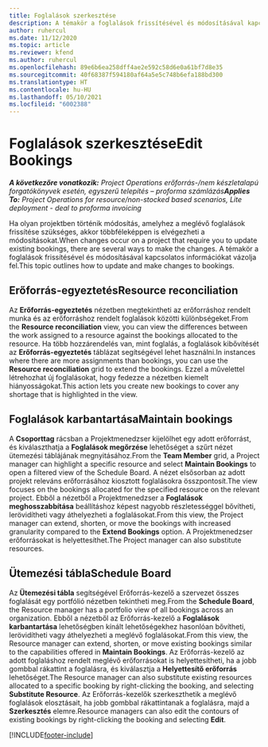 ```yaml
---
title: Foglalások szerkesztése
description: A témakör a foglalások frissítésével és módosításával kapcsolatos információkat tartalmaz.
author: ruhercul
ms.date: 11/12/2020
ms.topic: article
ms.reviewer: kfend
ms.author: ruhercul
ms.openlocfilehash: 89e6b6ea258dff4ae2e592c58d6e0a61bf7d8e35
ms.sourcegitcommit: 40f68387f594180af64a5e5c748b6efa188bd300
ms.translationtype: HT
ms.contentlocale: hu-HU
ms.lasthandoff: 05/10/2021
ms.locfileid: "6002388"
---
```

# <a name="edit-bookings"></a><span data-ttu-id="e744b-103">Foglalások szerkesztése</span><span class="sxs-lookup"><span data-stu-id="e744b-103">Edit Bookings</span></span>

<span data-ttu-id="e744b-104">_**A következőre vonatkozik:** Project Operations erőforrás-/nem készletalapú forgatókönyvek esetén, egyszerű telepítés – proforma számlázás_</span><span class="sxs-lookup"><span data-stu-id="e744b-104">_**Applies To:** Project Operations for resource/non-stocked based scenarios, Lite deployment - deal to proforma invoicing_</span></span>


<span data-ttu-id="e744b-105">Ha olyan projektben történik módosítás, amelyhez a meglévő foglalások frissítése szükséges, akkor többféleképpen is elvégezheti a módosításokat.</span><span class="sxs-lookup"><span data-stu-id="e744b-105">When changes occur on a project that require you to update existing bookings, there are several ways to make the changes.</span></span> <span data-ttu-id="e744b-106">A témakör a foglalások frissítésével és módosításával kapcsolatos információkat vázolja fel.</span><span class="sxs-lookup"><span data-stu-id="e744b-106">This topic outlines how to update and make changes to bookings.</span></span>

## <a name="resource-reconciliation"></a><span data-ttu-id="e744b-107">Erőforrás-egyeztetés</span><span class="sxs-lookup"><span data-stu-id="e744b-107">Resource reconciliation</span></span>

<span data-ttu-id="e744b-108">Az **Erőforrás-egyeztetés** nézetben megtekintheti az erőforráshoz rendelt munka és az erőforráshoz rendelt foglalások közötti különbségeket.</span><span class="sxs-lookup"><span data-stu-id="e744b-108">From the **Resource reconciliation** view, you can view the differences between the work assigned to a resource against the bookings allocated to the resource.</span></span> <span data-ttu-id="e744b-109">Ha több hozzárendelés van, mint foglalás, a foglalások kibővítését az **Erőforrás-egyeztetés** táblázat segítségével lehet használni.</span><span class="sxs-lookup"><span data-stu-id="e744b-109">In instances where there are more assignments than bookings, you can use the **Resource reconciliation** grid to extend the bookings.</span></span> <span data-ttu-id="e744b-110">Ezzel a művelettel létrehozhat új foglalásokat, hogy fedezze a nézetben kiemelt hiányosságokat.</span><span class="sxs-lookup"><span data-stu-id="e744b-110">This action lets you create new bookings to cover any shortage that is highlighted in the view.</span></span>

## <a name="maintain-bookings"></a><span data-ttu-id="e744b-111">Foglalások karbantartása</span><span class="sxs-lookup"><span data-stu-id="e744b-111">Maintain bookings</span></span>

<span data-ttu-id="e744b-112">A **Csoporttag** rácsban a Projektmenedzser kijelölhet egy adott erőforrást, és kiválaszthatja a **Foglalások megőrzése** lehetőséget a szűrt nézet ütemezési táblájának megnyitásához.</span><span class="sxs-lookup"><span data-stu-id="e744b-112">From the **Team Member** grid, a Project manager can highlight a specific resource and select **Maintain Bookings** to open a filtered view of the Schedule Board.</span></span> <span data-ttu-id="e744b-113">A nézet elsősorban az adott projekt releváns erőforrásához kiosztott foglalásokra összpontosít.</span><span class="sxs-lookup"><span data-stu-id="e744b-113">The view focuses on the bookings allocated for the specified resource on the relevant project.</span></span> <span data-ttu-id="e744b-114">Ebből a nézetből a Projektmenedzser a **Foglalások meghosszabbítása** beállításhoz képest nagyobb részletességgel bővítheti, lerövidítheti vagy áthelyezheti a foglalásokat.</span><span class="sxs-lookup"><span data-stu-id="e744b-114">From this view, the Project manager can extend, shorten, or move the bookings with increased granularity compared to the **Extend Bookings** option.</span></span> <span data-ttu-id="e744b-115">A Projektmenedzser erőforrásokat is helyettesíthet.</span><span class="sxs-lookup"><span data-stu-id="e744b-115">The Project manager can also substitute resources.</span></span>

## <a name="schedule-board"></a><span data-ttu-id="e744b-116">Ütemezési tábla</span><span class="sxs-lookup"><span data-stu-id="e744b-116">Schedule Board</span></span>

<span data-ttu-id="e744b-117">Az **Ütemezési tábla** segítségével Erőforrás-kezelő a szervezet összes foglalását egy portfólió nézetben tekintheti meg.</span><span class="sxs-lookup"><span data-stu-id="e744b-117">From the **Schedule Board**, the Resource manager has a portfolio view of all bookings across an organization.</span></span> <span data-ttu-id="e744b-118">Ebből a nézetből az Erőforrás-kezelő a **Foglalások karbantartása** lehetőségben kínált lehetőségekhez hasonlóan bővítheti, lerövidítheti vagy áthelyezheti a meglévő foglalásokat.</span><span class="sxs-lookup"><span data-stu-id="e744b-118">From this view, the Resource manager can extend, shorten, or move existing bookings similar to the capabilities offered in **Maintain Bookings**.</span></span> <span data-ttu-id="e744b-119">Az Erőforrás-kezelő az adott foglaláshoz rendelt meglévő erőforrásokat is helyettesítheti, ha a jobb gombbal rákattint a foglalásra, és kiválasztja a **Helyettesítő erőforrás** lehetőséget.</span><span class="sxs-lookup"><span data-stu-id="e744b-119">The Resource manager can also substitute existing resources allocated to a specific booking by right-clicking the booking, and selecting **Substitute Resource**.</span></span> <span data-ttu-id="e744b-120">Az Erőforrás-kezelők szerkeszthetik a meglévő foglalások elosztásait, ha jobb gombbal rákattintanak a foglalásra, majd a **Szerkesztés** elemre.</span><span class="sxs-lookup"><span data-stu-id="e744b-120">Resource managers can also edit the contours of existing bookings by right-clicking the booking and selecting **Edit**.</span></span>


[!INCLUDE[footer-include](../includes/footer-banner.md)]